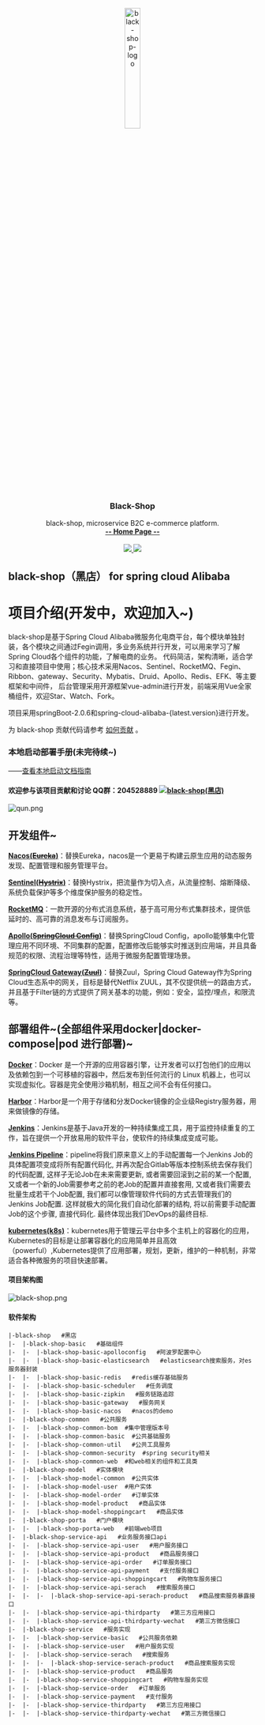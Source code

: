 
<p align="center">
     <img src="https://i.loli.net/2019/01/09/5c35d32d1d16f.png" alt="black-shop-logo" width="25%">
    <h3 align="center">Black-Shop</h3>
    <p align="center">
        black-shop, microservice B2C e-commerce platform.
        <br>
        <a href="https://github.com/lizibin/black-shop"><strong>-- Home Page --</strong></a>
        <br>
        <br>
       <a href="https://travis-ci.org/lizibin/black-shop">
            <img src="https://travis-ci.org/lizibin/black-shop.svg?branch=master" >
        </a>
         <a href="https://www.apache.org/licenses/LICENSE-2.0.html">
             <img src="https://img.shields.io/badge/license-apache2.0-000000.svg" >       
         </a>
    </p>    
</p>



## black-shop（黑店） for spring cloud Alibaba

# 项目介绍(开发中，欢迎加入~)
black-shop是基于Spring Cloud Alibaba微服务化电商平台，每个模块单独封装，各个模块之间通过Fegin调用，多业务系统并行开发，可以用来学习了解Spring Cloud各个组件的功能，了解电商的业务。 代码简洁，架构清晰，适合学习和直接项目中使用；核心技术采用Nacos、Sentinel、RocketMQ、Fegin、Ribbon、gateway、Security、Mybatis、Druid、Apollo、Redis、EFK、等主要框架和中间件， 后台管理采用开源框架vue-admin进行开发，前端采用Vue全家桶组件，欢迎Star、Watch、Fork。

项目采用springBoot-2.0.6和spring-cloud-alibaba-{latest.version}进行开发。

为 black-shop 贡献代码请参考 [如何贡献](https://github.com/lizibin/black-shop/wiki/%E5%A6%82%E4%BD%95%E8%B4%A1%E7%8C%AE%E4%BB%A3%E7%A0%81) 。

### 本地启动部署手册(未完待续~)

——[查看本地启动文档指南](https://github.com/lizibin/black-shop/wiki/%E6%9C%AC%E5%9C%B0%E5%90%AF%E5%8A%A8%E6%96%87%E6%A1%A3%E6%8C%87%E5%8D%97)

#### 欢迎参与该项目贡献和讨论  QQ群：204528889 <a target="_blank" href="//shang.qq.com/wpa/qunwpa?idkey=2a90a69143d4fb1075bcdb4992fa3255ad896ca20cadd634b5e01e4f49cf1d19"><img border="0" src="https://i.loli.net/2019/02/15/5c6691f5a7906.png" alt="black-shop(黑店)" title="black-shop(黑店)"></a>
![qun.png](https://i.loli.net/2019/02/15/5c668eda177f8.png)

## 开发组件~

**[Nacos(~~Eureka~~)](https://github.com/alibaba/Nacos)**：替换Eureka，nacos是一个更易于构建云原生应用的动态服务发现、配置管理和服务管理平台。

**[Sentinel(~~Hystrix~~)](https://github.com/alibaba/Sentinel)**：替换Hystrix，把流量作为切入点，从流量控制、熔断降级、系统负载保护等多个维度保护服务的稳定性。

**[RocketMQ](https://rocketmq.apache.org/)**：一款开源的分布式消息系统，基于高可用分布式集群技术，提供低延时的、高可靠的消息发布与订阅服务。

**[Apollo(~~SpringCloud Config~~)](https://github.com/ctripcorp/apollo)**：替换SpringCloud Config，apollo能够集中化管理应用不同环境、不同集群的配置，配置修改后能够实时推送到应用端，并且具备规范的权限、流程治理等特性，适用于微服务配置管理场景。

**[SpringCloud Gateway(~~Zuul~~)](https://spring.io/projects/spring-cloud-gateway)**：替换Zuul，Spring Cloud Gateway作为Spring Cloud生态系中的网关，目标是替代Netflix ZUUL，其不仅提供统一的路由方式，并且基于Filter链的方式提供了网关基本的功能，例如：安全，监控/埋点，和限流等。

## 部署组件~(全部组件采用docker|docker-compose|pod 进行部署)~

**[Docker](https://www.docker.com/)**：Docker 是一个开源的应用容器引擎，让开发者可以打包他们的应用以及依赖包到一个可移植的容器中，然后发布到任何流行的 Linux 机器上，也可以实现虚拟化。容器是完全使用沙箱机制，相互之间不会有任何接口。

**[Harbor](https://www.docker.com/)**：Harbor是一个用于存储和分发Docker镜像的企业级Registry服务器，用来做镜像的存储。

**[Jenkins](https://jenkins.io/)**：Jenkins是基于Java开发的一种持续集成工具，用于监控持续重复的工作，旨在提供一个开放易用的软件平台，使软件的持续集成变成可能。

**[Jenkins Pipeline](https://jenkins.io/doc/book/pipeline/)**：pipeline将我们原来意义上的手动配置每一个Jenkins Job的具体配置项变成将所有配置代码化, 并再次配合Gitlab等版本控制系统去保存我们的代码配置, 这样子无论Job在未来需要更新, 或者需要回滚到之前的某一个配置, 又或者一个新的Job需要参考之前的老Job的配置并直接套用, 又或者我们需要去批量生成若干个Job配置, 我们都可以像管理软件代码的方式去管理我们的Jenkins Job配置. 这样就极大的简化我们自动化部署的结构, 将以前需要手动配置Job的这个步骤, 直接代码化. 最终体现出我们DevOps的最终目标. 

**[kubernetes(k8s)](https://kubernetes.io/)**：kubernetes用于管理云平台中多个主机上的容器化的应用，Kubernetes的目标是让部署容器化的应用简单并且高效（powerful）,Kubernetes提供了应用部署，规划，更新，维护的一种机制，非常适合各种微服务的项目快速部署。

#### 项目架构图
![black-shop.png](https://i.loli.net/2019/03/21/5c93075604616.png)

#### 软件架构

```
|-black-shop   #黑店
|-  |-black-shop-basic   #基础组件
|-  |-  |-black-shop-basic-apolloconfig   #阿波罗配置中心
|-  |-  |-black-shop-basic-elasticsearch   #elasticsearch搜索服务，对es服务器封装
|-  |-  |-black-shop-basic-redis   #redis缓存基础服务
|-  |-  |-black-shop-basic-scheduler   #任务调度
|-  |-  |-black-shop-basic-zipkin   #服务链路追踪
|-  |-  |-black-shop-basic-gateway   #服务网关
|-  |-  |-black-shop-basic-nacos   #nacos的demo
|-  |-black-shop-common   #公共服务
|-  |-  |-black-shop-common-bom  #集中管理版本号
|-  |-  |-black-shop-common-basic  #公共基础服务
|-  |-  |-black-shop-common-util   #公共工具服务   
|-  |-  |-black-shop-common-security  #spring security相关
|-  |-  |-black-shop-common-web  #和web相关的组件和工具类
|-  |-black-shop-model   #实体模块
|-  |-  |-black-shop-model-common  #公共实体
|-  |-  |-black-shop-model-user  #用户实体
|-  |-  |-black-shop-model-order   #订单实体 
|-  |-  |-black-shop-model-product   #商品实体 
|-  |-  |-black-shop-model-shoppingcart   #商品实体 
|-  |-black-shop-porta   #门户模块
|-  |-  |-black-shop-porta-web   #前端web项目
|-  |-black-shop-service-api   #业务服务接口api
|-  |-  |-black-shop-service-api-user   #用户服务接口
|-  |-  |-black-shop-service-api-product   #商品服务接口
|-  |-  |-black-shop-service-api-order   #订单服务接口
|-  |-  |-black-shop-service-api-payment   #支付服务接口
|-  |-  |-black-shop-service-api-shoppingcart   #购物车服务接口
|-  |-  |-black-shop-service-api-serach   #搜索服务接口
|-  |-  |-  |-black-shop-service-api-serach-product   #商品搜索服务暴露接口
|-  |-  |-black-shop-service-api-thirdparty   #第三方应用接口
|-  |-  |-black-shop-service-api-thirdparty-wechat   #第三方微信接口
|-  |-black-shop-service   #服务实现
|-  |-  |-black-shop-service-basic   #公共服务依赖
|-  |-  |-black-shop-service-user   #用户服务实现
|-  |-  |-black-shop-service-serach   #搜索服务
|-  |-  |-  |-black-shop-service-serach-product   #商品搜索服务实现
|-  |-  |-black-shop-service-product   #商品服务
|-  |-  |-black-shop-service-shoppingcart   #购物车服务实现
|-  |-  |-black-shop-service-order   #订单服务
|-  |-  |-black-shop-service-payment   #支付服务
|-  |-  |-black-shop-service-thirdparty   #第三方应用接口
|-  |-  |-black-shop-service-thirdparty-wechat   #第三方微信接口


```

